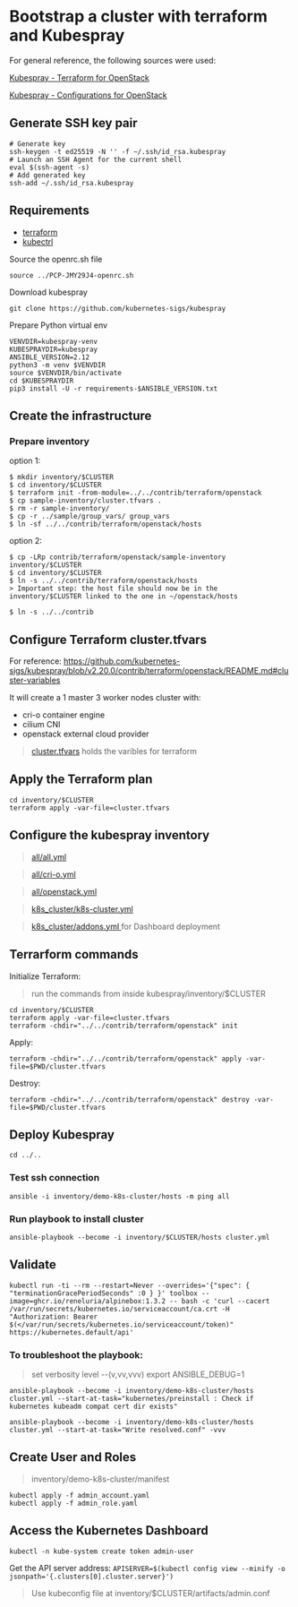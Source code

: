 # Bootstrap a cluster with terraform and Kubespray
For general reference, the following sources were used:

[Kubespray - Terraform for OpenStack](https://github.com/kubernetes-sigs/kubespray/blob/v2.20.0/contrib/terraform/openstack/README.md)

[Kubespray - Configurations for OpenStack](https://kubespray.io/#/docs/openstack)

## Generate SSH key pair
```shell
# Generate key
ssh-keygen -t ed25519 -N '' -f ~/.ssh/id_rsa.kubespray
# Launch an SSH Agent for the current shell
eval $(ssh-agent -s)
# Add generated key
ssh-add ~/.ssh/id_rsa.kubespray
```

## Requirements
- [terraform](https://www.terraform.io/)
- [kubectrl](https://kubernetes.io/docs/reference/kubectl/)

Source the openrc.sh file 
```shell
source ../PCP-JMY29J4-openrc.sh
```

Download kubespray
```shell
git clone https://github.com/kubernetes-sigs/kubespray
```

Prepare Python virtual env
```shell
VENVDIR=kubespray-venv
KUBESPRAYDIR=kubespray
ANSIBLE_VERSION=2.12
python3 -m venv $VENVDIR
source $VENVDIR/bin/activate
cd $KUBESPRAYDIR
pip3 install -U -r requirements-$ANSIBLE_VERSION.txt
```

## Create the infrastructure 

### Prepare inventory 
option 1:
```shell
$ mkdir inventory/$CLUSTER
$ cd inventory/$CLUSTER
$ terraform init -from-module=../../contrib/terraform/openstack
$ cp sample-inventory/cluster.tfvars .
$ rm -r sample-inventory/
$ cp -r ../sample/group_vars/ group_vars
$ ln -sf ../../contrib/terraform/openstack/hosts
```

option 2:
```shell
$ cp -LRp contrib/terraform/openstack/sample-inventory inventory/$CLUSTER
$ cd inventory/$CLUSTER
$ ln -s ../../contrib/terraform/openstack/hosts
> Important step: the host file should now be in the inventory/$CLUSTER linked to the one in ~/openstack/hosts

$ ln -s ../../contrib
```


## Configure Terraform cluster.tfvars 
For reference: https://github.com/kubernetes-sigs/kubespray/blob/v2.20.0/contrib/terraform/openstack/README.md#cluster-variables

It will create a 1 master 3 worker nodes cluster with:
- cri-o container engine
- cilium CNI
- openstack external cloud provider

> [cluster.tfvars](inventory/demo-k8s-cluster/cluster.tfvars) holds the varibles for terraform 

## Apply the Terraform plan
```shell
cd inventory/$CLUSTER
terraform apply -var-file=cluster.tfvars
```

## Configure the kubespray inventory
> [all/all.yml](inventory/demo-k8s-cluster/group_vars/all/all.yml)

> [all/cri-o.yml](inventory/demo-k8s-cluster/group_vars/all/cri-o.yml)

> [all/openstack.yml](inventory/demo-k8s-cluster/group_vars/all/openstack.yml)

> [k8s_cluster/k8s-cluster.yml](inventory/demo-k8s-cluster/group_vars/k8s_cluster/k8s-cluster.yml)

> [k8s_cluster/addons.yml ](inventory/demo-k8s-cluster/group_vars/k8s_cluster/addons.yml)
> for Dashboard deployment

## Terrarform commands 
Initialize Terraform: 
> run the commands from inside kubespray/inventory/$CLUSTER 

```shell
cd inventory/$CLUSTER
terraform apply -var-file=cluster.tfvars
terraform -chdir="../../contrib/terraform/openstack" init
```
Apply:  
```shell
terraform -chdir="../../contrib/terraform/openstack" apply -var-file=$PWD/cluster.tfvars
```
Destroy: 
```shell
terraform -chdir="../../contrib/terraform/openstack" destroy -var-file=$PWD/cluster.tfvars
```

##  Deploy Kubespray
`cd ../..`

### Test ssh connection 
```shell
ansible -i inventory/demo-k8s-cluster/hosts -m ping all
```
### Run playbook to install cluster

```shell
ansible-playbook --become -i inventory/$CLUSTER/hosts cluster.yml
```
## Validate 
```shell
kubectl run -ti --rm --restart=Never --overrides='{"spec": { "terminationGracePeriodSeconds" :0 } }' toolbox --image=ghcr.io/reneluria/alpinebox:1.3.2 -- bash -c 'curl --cacert /var/run/secrets/kubernetes.io/serviceaccount/ca.crt -H "Authorization: Bearer $(</var/run/secrets/kubernetes.io/serviceaccount/token)" https://kubernetes.default/api'
```

### To troubleshoot the playbook:
> set verbosity level --(v,vv,vvv)
> export ANSIBLE_DEBUG=1
```shell
ansible-playbook --become -i inventory/demo-k8s-cluster/hosts cluster.yml --start-at-task="kubernetes/preinstall : Check if kubernetes kubeadm compat cert dir exists"

ansible-playbook --become -i inventory/demo-k8s-cluster/hosts cluster.yml --start-at-task="Write resolved.conf" -vvv
```

## Create User and Roles
> inventory/demo-k8s-cluster/manifest

```shell
kubectl apply -f admin_account.yaml
kubectl apply -f admin_role.yaml
```

## Access the Kubernetes Dashboard
`kubectl -n kube-system create token admin-user`

Get the API server address:
`APISERVER=$(kubectl config view --minify -o jsonpath='{.clusters[0].cluster.server}')`

> Use kubeconfig file at inventory/$CLUSTER/artifacts/admin.conf

